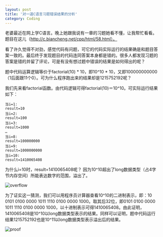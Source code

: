 ```yaml
---
layout: post
title: '对一道C语言习题错误结果的分析'
category: Coding
---
```


老婆最近在网上学C语言。晚上她跟我说有一章的习题她看不懂，让我帮忙看看。题目在这儿（http://c.biancheng.net/cpp/html/58.html）。

看了许久觉得不对劲，感觉代码有问题，可它的代码实际运行的结果确是和题目答案一致的。最后终于发现题目的代码连同答案本身都是错的。很多人都发现习题的答案是错的并留了评论，可是有没有想过题中错误的结果是如何得出的呢？

题中代码运算逻辑等价于factorial(10) * 10，即10^10 * 10，又即100000000000（1后面跟11个0）。可为什么程序跑出来的结果却是1215752192呢？

我们先来看factorial函数。由代码逻辑可得factorial(10)＝10^10。可实际运行结果如下：

```
当i=1:
result=10
当i=2:
result=100
当i=3:
result=1000
…
当i=8:
result=100000000
当i=9:
result=1000000000
当i=10:
result=1410065408
```

为什么i=10时，result=1410065408呢？
因为10^10超出了long数据类型（占4字节内存空间）所能表达数字的范围，溢出了。

![overflow](/assets/images/2015-12-02-analysis-result-of-a-problematic-c-program/overflow.png)

为了证实这一猜测，我们可以用程序员计算器查看10^10的二进制表示，即：10 0101 0100 0000 1011 1110 0100 0000 1000。取其后32位，即0101 0100 0000 1011 1110 0100 0000 1000，以十进制表示可得1410065408。由此证明，1410065408是10^10以long数据类型表示的结果。同样可以证明，题中代码运行结果1215752192也是10^11以long数据类型表示溢出后的结果。

![proof](/assets/images/2015-12-02-analysis-result-of-a-problematic-c-program/proof.png)
